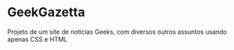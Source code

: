# GeekGazetta
Projeto de um site de noticias Geeks, com diversos outros assuntos usando apenas CSS e HTML
